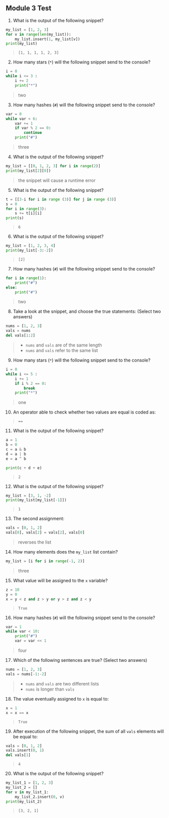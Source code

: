 ## Module 3 Test

1. What is the output of the following snippet?
```python
my_list = [1, 2, 3]
for v in range(len(my_list)):
    my_list.insert(1, my_list[v])
print(my_list)
```
> `[1, 1, 1, 1, 2, 3]`

2. How many stars (`*`) will the following snippet send to the console?
```python
i = 0
while i <= 3 :
    i += 2
    print("*")
```
> two

3. How many hashes (`#`) will the following snippet send to the console?
```python
var = 0
while var < 6:
    var += 1
    if var % 2 == 0:
        continue
    print("#")
```
> three

4. What is the output of the following snippet?
```python
my_list = [[0, 1, 2, 3] for i in range(2)]
print(my_list[2][0])
```
> the snippet will cause a runtime error

5. What is the output of the following snippet?
```python
t = [[3-i for i in range (3)] for j in range (3)]
s = 0
for i in range(3):
    s += t[i][i]
print(s)
```
> `6`

6. What is the output of the following snippet?
```python
my_list = [1, 2, 3, 4]
print(my_list[-3:-2])
```
> `[2]`

7. How many hashes (`#`) will the following snippet send to the console?
```python
for i in range(1):
    print("#")
else:
    print("#")
```
> two

8. Take a look at the snippet, and choose the true statements: (Select two answers)
```python
nums = [1, 2, 3]
vals = nums
del vals[1:2]
```
> - `nums` and `vals` are of the same length
> - `nums` and `vals` refer to the same list

9. How many stars (`*`) will the following snippet send to the console?
```python
i = 0
while i <= 5 :
    i += 1
    if i % 2 == 0:
        break
    print("*")
```
> one

10. An operator able to check whether two values are equal is coded as:
> `==`

11. What is the output of the following snippet?
```python
a = 1
b = 0
c = a & b
d = a | b
e = a ^ b

print(c + d + e)
```
> `2`

12. What is the output of the following snippet?
```python
my_list = [3, 1, -2]
print(my_list[my_list[-1]])
```
> `1`

13. The second assignment:
```python
vals = [0, 1, 2]
vals[0], vals[2] = vals[2], vals[0]
```
> reverses the list

14. How many elements does the `my_list` list contain?
```python
my_list = [i for i in range(-1, 2)]
```
> three

15. What value will be assigned to the `x` variable?
```python
z = 10
y = 0
x = y < z and z > y or y > z and z < y
```
> `True`

16. How many hashes (`#`) will the following snippet send to the console?
```python
var = 1
while var < 10:
    print("#")
    var = var << 1
```
> four

17. Which of the following sentences are true? (Select two answers)
```python
nums = [1, 2, 3]
vals = nums[-1:-2]
```
> - `nums` and `vals` are two different lists
> - `nums` is longer than `vals`

18. The value eventually assigned to `x` is equal to:
```python
x = 1
x = x == x
```
> `True`

19. After execution of the following snippet, the sum of all `vals` elements will be equal to:
```python
vals = [0, 1, 2]
vals.insert(0, 1)
del vals[1]
```
> `4`

20. What is the output of the following snippet?
```python
my_list_1 = [1, 2, 3]
my_list_2 = []
for v in my_list_1:
    my_list_2.insert(0, v)
print(my_list_2)
```
> `[3, 2, 1]`
